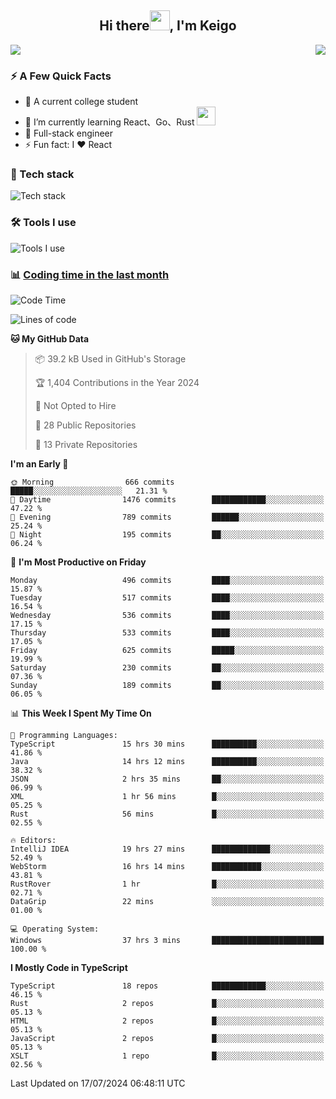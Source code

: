 
<h2 align="center">Hi there<img src="https://cdn.jsdelivr.net/gh/dmego/images/img/Hi.gif" height="32" />, I'm Keigo </h2>
<div style="display: flex; justify-content: space-between;">
<a href="#stats" align="center">
  <picture>
    <source 
      srcset="https://github-readme-stats.vercel.app/api?username=SliverKeigo&count_private=true&show_icons=true&include_all_commits=true&show_owner=true&theme=github_dark&hide_border=true&bg_color=00000000"
      media="(prefers-color-scheme: dark)"
    />
    <source
      srcset="https://github-readme-stats.vercel.app/api?username=SliverKeigo&count_private=true&show_icons=true&include_all_commits=true&show_owner=true&theme=default&hide_border=true&bg_color=00000000"
      media="(prefers-color-scheme: light), (prefers-color-scheme: no-preference)"
    />
    <img src="https://github-readme-stats.vercel.app/api?username=SliverKeigo&count_private=true&show_icons=true&include_all_commits=true&show_owner=true&theme=transparent" />
  </picture>
</a>

<a href="#stats" align="center">
  <picture>
    <source 
      srcset="https://github-readme-streak-stats.herokuapp.com?user=SliverKeigo&theme=transparent&hide_border=true"
      media="(prefers-color-scheme: dark)"
    />
    <source
      srcset="https://github-readme-streak-stats.herokuapp.com?user=SliverKeigo&theme=transparent&hide_border=true"
      media="(prefers-color-scheme: light), (prefers-color-scheme: no-preference)"
    />
    <img src="https://github-readme-streak-stats.herokuapp.com?user=SliverKeigo&theme=transparent&hide_border=true" />
  </picture>
</a>
</div>

### ⚡️ A Few Quick Facts
- 🧸 A current college student
- 🌱 I’m currently learning React、Go、Rust <img src="https://media.giphy.com/media/WUlplcMpOCEmTGBtBW/giphy.gif" width="30">
- 👜 Full-stack engineer
- ⚡ Fun fact: I ❤️ React



### 🔭 Tech stack

![Tech stack](https://skillicons.dev/icons?i=java,typescript,golang,vue,redis,python,tailwind,js,html,mysql,md)

### 🛠 Tools I use

![Tools I use](https://skillicons.dev/icons?i=vscode,idea,vercel,cloudflare,git,github,discord,postman)


### :bar_chart: [Coding time in the last month](https://github.com/muety/wakapi)
<!--START_SECTION:waka-->
![Code Time](http://img.shields.io/badge/Code%20Time-649%20hrs%2040%20mins-blue)

![Lines of code](https://img.shields.io/badge/From%20Hello%20World%20I%27ve%20Written-626.0%20thousand%20lines%20of%20code-blue)

**🐱 My GitHub Data** 

> 📦 39.2 kB Used in GitHub's Storage 
 > 
> 🏆 1,404 Contributions in the Year 2024
 > 
> 🚫 Not Opted to Hire
 > 
> 📜 28 Public Repositories 
 > 
> 🔑 13 Private Repositories 
 > 
**I'm an Early 🐤** 

```text
🌞 Morning                666 commits         █████░░░░░░░░░░░░░░░░░░░░   21.31 % 
🌆 Daytime                1476 commits        ████████████░░░░░░░░░░░░░   47.22 % 
🌃 Evening                789 commits         ██████░░░░░░░░░░░░░░░░░░░   25.24 % 
🌙 Night                  195 commits         ██░░░░░░░░░░░░░░░░░░░░░░░   06.24 % 
```
📅 **I'm Most Productive on Friday** 

```text
Monday                   496 commits         ████░░░░░░░░░░░░░░░░░░░░░   15.87 % 
Tuesday                  517 commits         ████░░░░░░░░░░░░░░░░░░░░░   16.54 % 
Wednesday                536 commits         ████░░░░░░░░░░░░░░░░░░░░░   17.15 % 
Thursday                 533 commits         ████░░░░░░░░░░░░░░░░░░░░░   17.05 % 
Friday                   625 commits         █████░░░░░░░░░░░░░░░░░░░░   19.99 % 
Saturday                 230 commits         ██░░░░░░░░░░░░░░░░░░░░░░░   07.36 % 
Sunday                   189 commits         ██░░░░░░░░░░░░░░░░░░░░░░░   06.05 % 
```


📊 **This Week I Spent My Time On** 

```text
💬 Programming Languages: 
TypeScript               15 hrs 30 mins      ██████████░░░░░░░░░░░░░░░   41.86 % 
Java                     14 hrs 12 mins      ██████████░░░░░░░░░░░░░░░   38.32 % 
JSON                     2 hrs 35 mins       ██░░░░░░░░░░░░░░░░░░░░░░░   06.99 % 
XML                      1 hr 56 mins        █░░░░░░░░░░░░░░░░░░░░░░░░   05.25 % 
Rust                     56 mins             █░░░░░░░░░░░░░░░░░░░░░░░░   02.55 % 

🔥 Editors: 
IntelliJ IDEA            19 hrs 27 mins      █████████████░░░░░░░░░░░░   52.49 % 
WebStorm                 16 hrs 14 mins      ███████████░░░░░░░░░░░░░░   43.81 % 
RustRover                1 hr                █░░░░░░░░░░░░░░░░░░░░░░░░   02.71 % 
DataGrip                 22 mins             ░░░░░░░░░░░░░░░░░░░░░░░░░   01.00 % 

💻 Operating System: 
Windows                  37 hrs 3 mins       █████████████████████████   100.00 % 
```

**I Mostly Code in TypeScript** 

```text
TypeScript               18 repos            ████████████░░░░░░░░░░░░░   46.15 % 
Rust                     2 repos             █░░░░░░░░░░░░░░░░░░░░░░░░   05.13 % 
HTML                     2 repos             █░░░░░░░░░░░░░░░░░░░░░░░░   05.13 % 
JavaScript               2 repos             █░░░░░░░░░░░░░░░░░░░░░░░░   05.13 % 
XSLT                     1 repo              █░░░░░░░░░░░░░░░░░░░░░░░░   02.56 % 
```




 Last Updated on 17/07/2024 06:48:11 UTC
<!--END_SECTION:waka-->

